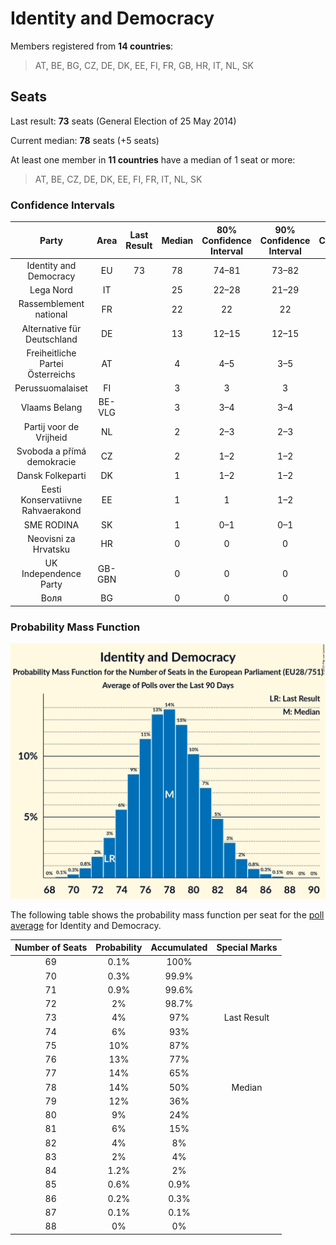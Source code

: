 # Identity and Democracy

Members registered from **14 countries**:

> AT, BE, BG, CZ, DE, DK, EE, FI, FR, GB, HR, IT, NL, SK

## Seats

Last result: **73** seats (General Election of 25 May 2014)

Current median: **78** seats (+5 seats)

At least one member in **11 countries** have a median of 1 seat or more:

> AT, BE, CZ, DE, DK, EE, FI, FR, IT, NL, SK

### Confidence Intervals

| Party | Area | Last Result | Median | 80% Confidence Interval | 90% Confidence Interval | 95% Confidence Interval | 99% Confidence Interval |
|:-----:|:----:|:-----------:|:------:|:-----------------------:|:-----------------------:|:-----------------------:|:-----------------------:|
| Identity and Democracy | EU | 73 | 78 | 74–81 | 73–82 | 72–83 | 71–85 |
| Lega Nord | IT | | 25 | 22–28 | 21–29 | 21–30 | 20–31 |
| Rassemblement national | FR | | 22 | 22 | 22 | 22 | 22 |
| Alternative für Deutschland | DE | | 13 | 12–15 | 12–15 | 11–16 | 10–17 |
| Freiheitliche Partei Österreichs | AT | | 4 | 4–5 | 3–5 | 3–5 | 3–6 |
| Perussuomalaiset | FI | | 3 | 3 | 3 | 3–4 | 3–4 |
| Vlaams Belang | BE-VLG | | 3 | 3–4 | 3–4 | 3–4 | 3–4 |
| Partij voor de Vrijheid | NL | | 2 | 2–3 | 2–3 | 2–3 | 2–3 |
| Svoboda a přímá demokracie | CZ | | 2 | 1–2 | 1–2 | 1–2 | 0–3 |
| Dansk Folkeparti | DK | | 1 | 1–2 | 1–2 | 1–2 | 1–2 |
| Eesti Konservatiivne Rahvaerakond | EE | | 1 | 1 | 1–2 | 1–2 | 1–2 |
| SME RODINA | SK | | 1 | 0–1 | 0–1 | 0–1 | 0–1 |
| Neovisni za Hrvatsku | HR | | 0 | 0 | 0 | 0 | 0 |
| UK Independence Party | GB-GBN | | 0 | 0 | 0 | 0 | 0 |
| Воля | BG | | 0 | 0 | 0 | 0 | 0 |

### Probability Mass Function

![Graph with seats probability mass function not yet produced](average-2019-09-30-seats-pmf-identityanddemocracy.png "Seats Probability Mass Function")

The following table shows the probability mass function per seat for the [poll average](average-2019-09-30.html) for Identity and Democracy.

| Number of Seats | Probability | Accumulated | Special Marks |
|:---------------:|:-----------:|:-----------:|:-------------:|
| 69 | 0.1% | 100% |  |
| 70 | 0.3% | 99.9% |  |
| 71 | 0.9% | 99.6% |  |
| 72 | 2% | 98.7% |  |
| 73 | 4% | 97% | Last Result |
| 74 | 6% | 93% |  |
| 75 | 10% | 87% |  |
| 76 | 13% | 77% |  |
| 77 | 14% | 65% |  |
| 78 | 14% | 50% | Median |
| 79 | 12% | 36% |  |
| 80 | 9% | 24% |  |
| 81 | 6% | 15% |  |
| 82 | 4% | 8% |  |
| 83 | 2% | 4% |  |
| 84 | 1.2% | 2% |  |
| 85 | 0.6% | 0.9% |  |
| 86 | 0.2% | 0.3% |  |
| 87 | 0.1% | 0.1% |  |
| 88 | 0% | 0% |  |


